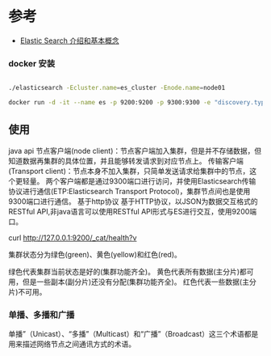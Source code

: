 # 参考
* [Elastic Search 介绍和基本概念](https://www.jianshu.com/p/86a8c085e604)

### docker 安装
```sh

./elasticsearch -Ecluster.name=es_cluster -Enode.name=node01

docker run -d -it --name es -p 9200:9200 -p 9300:9300 -e "discovery.type=single-node" elasticsearch

```

## 使用

java api
节点客户端(node client)：节点客户端加入集群，但是并不存储数据，但知道数据再集群的具体位置，并且能够转发请求到对应节点上。
传输客户端(Transport client)：节点本身不加入集群，只简单发送请求给集群中的节点，这个更轻量。
两个客户端都是通过9300端口进行访问，并使用Elasticsearch传输协议进行通信(ETP:Elasticsearch Transport Protocol)，集群节点间也是使用9300端口进行通信。
基于http协议
基于HTTP协议，以JSON为数据交互格式的RESTful API,非java语言可以使用RESTful API形式与ES进行交互，使用9200端口。

curl http://127.0.0.1:9200/_cat/health?v


集群状态分为绿色(green)、黄色(yellow)和红色(red)。

绿色代表集群当前状态是好的(集群功能齐全)。
黄色代表所有数据(主分片)都可用，但是一些副本(副分片)还没有分配(集群功能齐全)。
红色代表一些数据(主分片)不可用。


### 单播、多播和广播
单播”（Unicast）、“多播”（Multicast）和“广播”（Broadcast）这三个术语都是用来描述网络节点之间通讯方式的术语。
